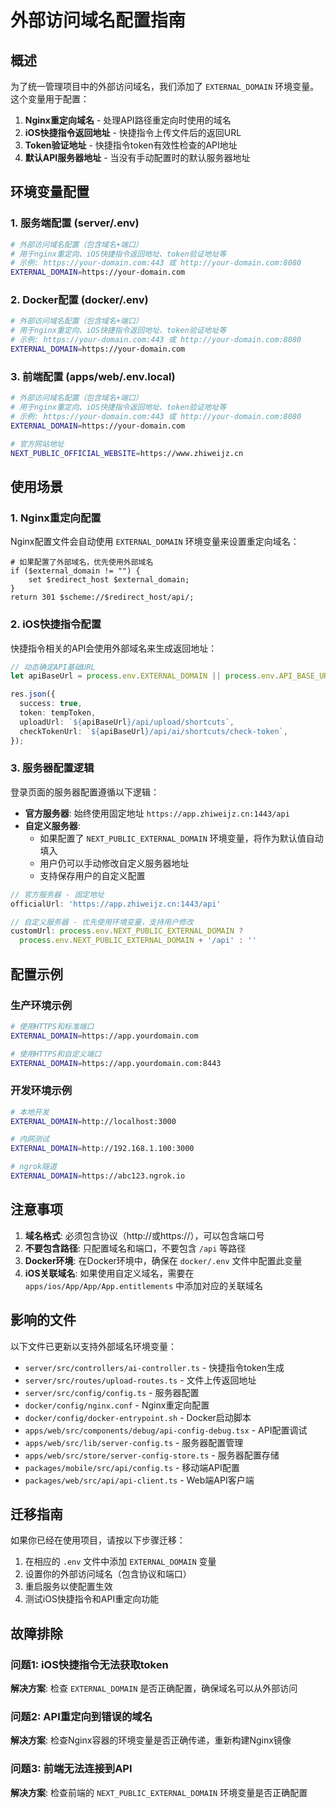 # 外部访问域名配置指南

## 概述

为了统一管理项目中的外部访问域名，我们添加了 `EXTERNAL_DOMAIN` 环境变量。这个变量用于配置：

1. **Nginx重定向域名** - 处理API路径重定向时使用的域名
2. **iOS快捷指令返回地址** - 快捷指令上传文件后的返回URL
3. **Token验证地址** - 快捷指令token有效性检查的API地址
4. **默认API服务器地址** - 当没有手动配置时的默认服务器地址

## 环境变量配置

### 1. 服务端配置 (server/.env)

```bash
# 外部访问域名配置（包含域名+端口）
# 用于nginx重定向、iOS快捷指令返回地址、token验证地址等
# 示例: https://your-domain.com:443 或 http://your-domain.com:8080
EXTERNAL_DOMAIN=https://your-domain.com
```

### 2. Docker配置 (docker/.env)

```bash
# 外部访问域名配置（包含域名+端口）
# 用于nginx重定向、iOS快捷指令返回地址、token验证地址等
# 示例: https://your-domain.com:443 或 http://your-domain.com:8080
EXTERNAL_DOMAIN=https://your-domain.com
```

### 3. 前端配置 (apps/web/.env.local)

```bash
# 外部访问域名配置（包含域名+端口）
# 用于nginx重定向、iOS快捷指令返回地址、token验证地址等
# 示例: https://your-domain.com:443 或 http://your-domain.com:8080
EXTERNAL_DOMAIN=https://your-domain.com

# 官方网站地址
NEXT_PUBLIC_OFFICIAL_WEBSITE=https://www.zhiweijz.cn
```

## 使用场景

### 1. Nginx重定向配置

Nginx配置文件会自动使用 `EXTERNAL_DOMAIN` 环境变量来设置重定向域名：

```nginx
# 如果配置了外部域名，优先使用外部域名
if ($external_domain != "") {
    set $redirect_host $external_domain;
}
return 301 $scheme://$redirect_host/api/;
```

### 2. iOS快捷指令配置

快捷指令相关的API会使用外部域名来生成返回地址：

```typescript
// 动态确定API基础URL
let apiBaseUrl = process.env.EXTERNAL_DOMAIN || process.env.API_BASE_URL;

res.json({
  success: true,
  token: tempToken,
  uploadUrl: `${apiBaseUrl}/api/upload/shortcuts`,
  checkTokenUrl: `${apiBaseUrl}/api/ai/shortcuts/check-token`,
});
```

### 3. 服务器配置逻辑

登录页面的服务器配置遵循以下逻辑：

- **官方服务器**: 始终使用固定地址 `https://app.zhiweijz.cn:1443/api`
- **自定义服务器**:
  - 如果配置了 `NEXT_PUBLIC_EXTERNAL_DOMAIN` 环境变量，将作为默认值自动填入
  - 用户仍可以手动修改自定义服务器地址
  - 支持保存用户的自定义配置

```typescript
// 官方服务器 - 固定地址
officialUrl: 'https://app.zhiweijz.cn:1443/api'

// 自定义服务器 - 优先使用环境变量，支持用户修改
customUrl: process.env.NEXT_PUBLIC_EXTERNAL_DOMAIN ?
  process.env.NEXT_PUBLIC_EXTERNAL_DOMAIN + '/api' : ''
```

## 配置示例

### 生产环境示例

```bash
# 使用HTTPS和标准端口
EXTERNAL_DOMAIN=https://app.yourdomain.com

# 使用HTTPS和自定义端口
EXTERNAL_DOMAIN=https://app.yourdomain.com:8443
```

### 开发环境示例

```bash
# 本地开发
EXTERNAL_DOMAIN=http://localhost:3000

# 内网测试
EXTERNAL_DOMAIN=http://192.168.1.100:3000

# ngrok隧道
EXTERNAL_DOMAIN=https://abc123.ngrok.io
```

## 注意事项

1. **域名格式**: 必须包含协议（http://或https://），可以包含端口号
2. **不要包含路径**: 只配置域名和端口，不要包含 `/api` 等路径
3. **Docker环境**: 在Docker环境中，确保在 `docker/.env` 文件中配置此变量
4. **iOS关联域名**: 如果使用自定义域名，需要在 `apps/ios/App/App/App.entitlements` 中添加对应的关联域名

## 影响的文件

以下文件已更新以支持外部域名环境变量：

- `server/src/controllers/ai-controller.ts` - 快捷指令token生成
- `server/src/routes/upload-routes.ts` - 文件上传返回地址
- `server/src/config/config.ts` - 服务器配置
- `docker/config/nginx.conf` - Nginx重定向配置
- `docker/config/docker-entrypoint.sh` - Docker启动脚本
- `apps/web/src/components/debug/api-config-debug.tsx` - API配置调试
- `apps/web/src/lib/server-config.ts` - 服务器配置管理
- `apps/web/src/store/server-config-store.ts` - 服务器配置存储
- `packages/mobile/src/api/config.ts` - 移动端API配置
- `packages/web/src/api/api-client.ts` - Web端API客户端

## 迁移指南

如果你已经在使用项目，请按以下步骤迁移：

1. 在相应的 `.env` 文件中添加 `EXTERNAL_DOMAIN` 变量
2. 设置你的外部访问域名（包含协议和端口）
3. 重启服务以使配置生效
4. 测试iOS快捷指令和API重定向功能

## 故障排除

### 问题1: iOS快捷指令无法获取token

**解决方案**: 检查 `EXTERNAL_DOMAIN` 是否正确配置，确保域名可以从外部访问

### 问题2: API重定向到错误的域名

**解决方案**: 检查Nginx容器的环境变量是否正确传递，重新构建Nginx镜像

### 问题3: 前端无法连接到API

**解决方案**: 检查前端的 `NEXT_PUBLIC_EXTERNAL_DOMAIN` 环境变量是否正确配置
